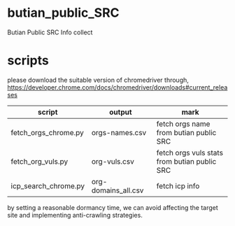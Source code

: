 # butian_public_SRC
Butian Public SRC Info collect

# scripts
please download the suitable version of chromedriver through,
https://developer.chrome.com/docs/chromedriver/downloads#current_releases


| script | output | mark |
|----------|----------|----------|
| fetch_orgs_chrome.py | orgs-names.csv | fetch orgs name from butian public SRC |
| fetch_org_vuls.py | org-vuls.csv | fetch orgs vuls stats from butian public SRC |
| icp_search_chrome.py | org-domains_all.csv | fetch icp info |

by setting a reasonable dormancy time, we can avoid affecting the target site and implementing anti-crawling strategies.
